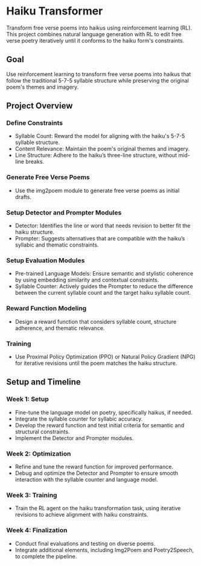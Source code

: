 <h1> Haiku Transformer </h1>
Transform free verse poems into haikus using reinforcement learning (RL). This project combines natural language generation with RL to edit free verse poetry iteratively until it conforms to the haiku form's constraints.

<h2>Goal</h2>
Use reinforcement learning to transform free verse poems into haikus that follow the traditional 5-7-5 syllable structure while preserving the original poem's themes and imagery.

<h2>Project Overview</h2>
<h3> Define Constraints </h3>

- Syllable Count: Reward the model for aligning with the haiku's 5-7-5 syllable structure.<br>
- Content Relevance: Maintain the poem's original themes and imagery.<br>
- Line Structure: Adhere to the haiku’s three-line structure, without mid-line breaks.<br>

<h3>Generate Free Verse Poems</h3>

- Use the img2poem module to generate free verse poems as initial drafts.<br>

<h3> Setup Detector and Prompter Modules </h3>

- Detector: Identifies the line or word that needs revision to better fit the haiku structure. <br>
- Prompter: Suggests alternatives that are compatible with the haiku’s syllabic and thematic constraints. <br>

<h3>Setup Evaluation Modules </h3>

- Pre-trained Language Models: Ensure semantic and stylistic coherence by using embedding similarity and contextual constraints. <br>
- Syllable Counter: Actively guides the Prompter to reduce the difference between the current syllable count and the target haiku syllable count.<br>

<h3> Reward Function Modeling  </h3>

- Design a reward function that considers syllable count, structure adherence, and thematic relevance. <br>

<h3>Training </h3>

- Use Proximal Policy Optimization (PPO) or Natural Policy Gradient (NPG) for iterative revisions until the poem matches the haiku structure. <br>

<h2> Setup and Timeline </h2>
<h3> Week 1: Setup </h3>

- Fine-tune the language model on poetry, specifically haikus, if needed. <br>
- Integrate the syllable counter for syllabic accuracy. <br>
- Develop the reward function and test initial criteria for semantic and structural constraints. <br>
- Implement the Detector and Prompter modules. <br>
<h3> Week 2: Optimization </h3> 

- Refine and tune the reward function for improved performance. <br>
- Debug and optimize the Detector and Prompter to ensure smooth interaction with the syllable counter and language model. <br>
<h3> Week 3: Training </h3>

- Train the RL agent on the haiku transformation task, using iterative revisions to achieve alignment with haiku constraints.<br>
<h3> Week 4: Finalization </h3>

- Conduct final evaluations and testing on diverse poems. <br>
- Integrate additional elements, including Img2Poem and Poetry2Speech, to complete the pipeline. <br>